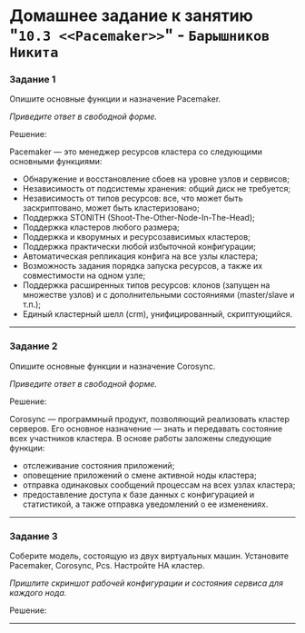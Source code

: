 # Домашнее задание к занятию "`10.3 <<Pacemaker>>`" - `Барышников Никита`


### Задание 1

Опишите основные функции и назначение Pacemaker.

*Приведите ответ в свободной форме.*

Решение:

Pacemaker — это менеджер ресурсов кластера со следующими основными функциями:
- Обнаружение и восстановление сбоев на уровне узлов и сервисов;
- Независимость от подсистемы хранения: общий диск не требуется;
- Независимость от типов ресурсов: все, что может быть заскриптовано, может быть кластеризовано;
- Поддержка STONITH (Shoot-The-Other-Node-In-The-Head);
- Поддержка кластеров любого размера;
- Поддержка и кворумных и ресурсозависимых кластеров;
- Поддержка практически любой избыточной конфигурации;
- Автоматическая репликация конфига на все узлы кластера;
- Возможность задания порядка запуска ресурсов, а также их совместимости на одном узле;
- Поддержка расширенных типов ресурсов: клонов (запущен на множестве узлов) и с дополнительными состояниями (master/slave и т.п.);
- Единый кластерный шелл (crm), унифицированный, скриптующийся.

---

### Задание 2

Опишите основные функции и назначение Corosync.

*Приведите ответ в свободной форме.*

Решение:

Corosync — программный продукт, позволяющий реализовать кластер серверов. Его основное назначение — знать и передавать состояние всех участников кластера.
В основе работы заложены следующие функции:
- отслеживание состояния приложений;
- оповещение приложений о смене активной ноды кластера;
- отправка одинаковых сообщений процессам на всех узлах кластера;
- предоставление доступа к базе данных с конфигурацией и статистикой, а также отправка уведомлений о ее изменениях.

---

### Задание 3

Соберите модель, состоящую из двух виртуальных машин. Установите Pacemaker, Corosync, Pcs. Настройте HA кластер.

*Пришлите скриншот рабочей конфигурации и состояния сервиса для каждого нода.*

Решение:



---